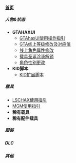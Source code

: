 
#### [首页](?file=home-首页)

##### 人物&状态
- **GTAHAXUI**
    - [GTAhaxUI使用操作指引](?file=1-人物&状态/01-GTAHAXUI/001-GTAhaxUI使用操作指引 "GTAhaxUI使用操作指引")
    - [GTA线上等级修改及对应值](?file=1-人物&状态/01-GTAHAXUI/002-GTA线上等级修改及对应值 "GTA线上等级修改及对应值")
    - [线上角色属性修改](?file=1-人物&状态/01-GTAHAXUI/003-线上角色属性修改 "线上角色属性修改")
    - [载具圣诞涂装解锁](?file=1-人物&状态/01-GTAHAXUI/004-载具圣诞涂装解锁 "载具圣诞涂装解锁")
    - [角色性别更改](?file=1-人物&状态/01-GTAHAXUI/005-角色性别更改 "角色性别更改")
- **KID脚本**
    - [KID扩展脚本](?file=1-人物&状态/02-KID脚本/001-KID扩展脚本 "KID扩展脚本")

##### 载具
- [LSCHAX使用指引](?file=2-载具/1-LSCHAX使用指引 "LSCHAX使用指引")
- [MGM使用指引](?file=2-载具/2-MGM使用指引 "MGM使用指引")
- **稀有载具**
- **稀有配件载具**

##### 服装

##### DLC

##### 其他
